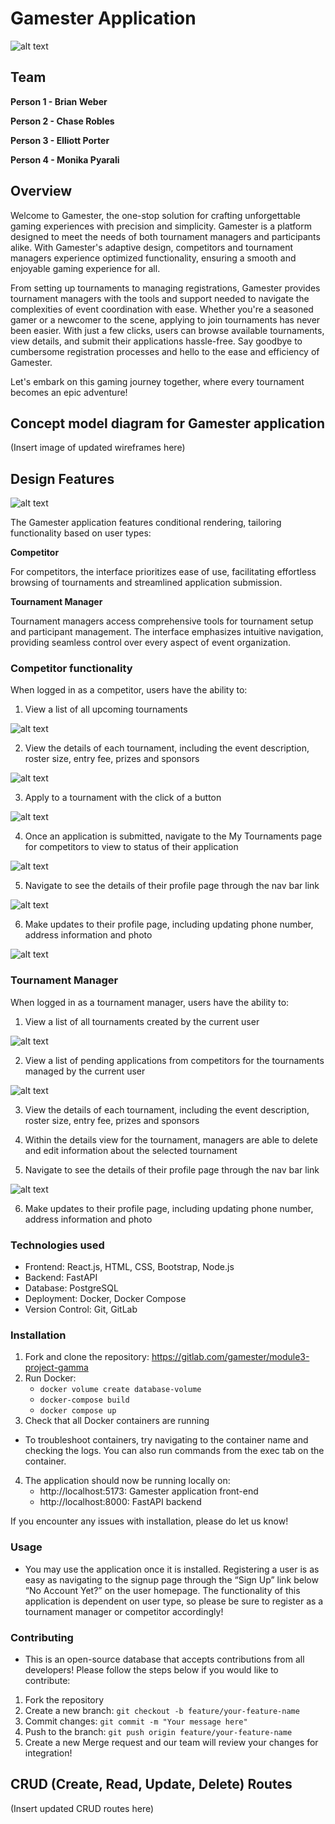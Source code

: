 # **Gamester Application**

![alt text](image.png)

## **Team**


**Person 1 - Brian Weber**

**Person 2 - Chase Robles**

**Person 3 - Elliott Porter**

**Person 4 - Monika Pyarali**


## **Overview**


Welcome to Gamester, the one-stop solution for crafting unforgettable gaming experiences with precision and simplicity. Gamester is a platform designed to meet the needs of both tournament managers and participants alike. With Gamester's adaptive design, competitors and tournament managers experience optimized functionality, ensuring a smooth and enjoyable gaming experience for all.


From setting up tournaments to managing registrations, Gamester provides tournament managers with the tools and support needed to navigate the complexities of event coordination with ease. Whether you're a seasoned gamer or a newcomer to the scene, applying to join tournaments has never been easier. With just a few clicks, users can browse available tournaments, view details, and submit their applications hassle-free. Say goodbye to cumbersome registration processes and hello to the ease and efficiency of Gamester.


Let's embark on this gaming journey together, where every tournament becomes an epic adventure!


## **Concept model diagram for Gamester application**

(Insert image of updated wireframes here)




## **Design Features**

![alt text](Gamester-login.png)

The Gamester application features conditional rendering, tailoring functionality based on user types: 


**Competitor**


For competitors, the interface prioritizes ease of use, facilitating effortless browsing of tournaments and streamlined application submission.


**Tournament Manager**


Tournament managers access comprehensive tools for tournament setup and participant management. The interface emphasizes intuitive navigation, providing seamless control over every aspect of event organization. 




### **Competitor functionality**


When logged in as a competitor, users have the ability to:


1. View a list of all upcoming tournaments 


![alt text](Gamester-competitor.png)


2. View the details of each tournament, including the event description, roster size, entry fee, prizes and sponsors 

![alt text](Gamester-tournaments.png)



3. Apply to a tournament with the click of a button

![alt text](Gamester-details.png)


4. Once an application is submitted, navigate to the My Tournaments page for competitors to view to status of their application 


![alt text](Gamester-application.png)


5. Navigate to see the details of their profile page through the nav bar link 


![alt text](Gamester-mytournaments.png)


6. Make updates to their profile page, including updating phone number, address information and photo 

![alt text](Gamester-profile.png)




### **Tournament Manager**


When logged in as a tournament manager, users have the ability to:


1. View a list of all tournaments created by the current user 

![alt text](Gamester-manager.png)


2. View a list of pending applications from competitors for the tournaments managed by the current user 


![alt text](Gamester-applications.png)


3. View the details of each tournament, including the event description, roster size, entry fee, prizes and sponsors 


4. Within the details view for the tournament, managers are able to delete and edit information about the selected tournament 



5. Navigate to see the details of their profile page through the nav bar link 


![alt text](Gamester-profile2.png)


6. Make updates to their profile page, including updating phone number, address information and photo 


### **Technologies used**


- Frontend: React.js, HTML, CSS, Bootstrap, Node.js
- Backend: FastAPI
- Database: PostgreSQL
- Deployment: Docker, Docker Compose
- Version Control: Git, GitLab


### **Installation**


1) Fork and clone the repository: https://gitlab.com/gamester/module3-project-gamma
2) Run Docker:
   - `docker volume create database-volume`
   - `docker-compose build `
   - `docker compose up`
3) Check that all Docker containers are running
 - To troubleshoot containers, try navigating to the container name and checking the logs. You can also run commands from the exec tab on the container.
4) The application should now be running locally on:
   - http://localhost:5173:  Gamester application front-end
   - http://localhost:8000: FastAPI backend


If you encounter any issues with installation, please do let us know!


### **Usage**
- You may use the application once it is installed. Registering a user is as easy as navigating to the signup page through the “Sign Up” link below “No Account Yet?” on the user homepage. The functionality of this application is dependent on user type, so please be sure to register as a tournament manager or competitor accordingly! 


### **Contributing**
- This is an open-source database that accepts contributions from all developers! Please follow the steps below if you would like to contribute:
1) Fork the repository
2) Create a new branch: `git checkout -b feature/your-feature-name`
3) Commit changes: `git commit -m "Your message here"`
4) Push to the branch: `git push origin feature/your-feature-name`
5) Create a new Merge request and our team will review your changes for integration! 



## **CRUD (Create, Read, Update, Delete) Routes**

(Insert updated CRUD routes here)